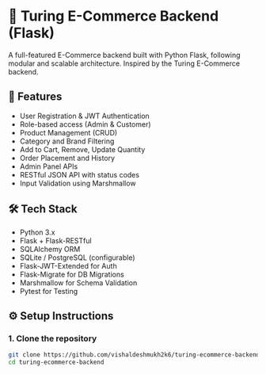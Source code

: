 # 🛒 Turing E-Commerce Backend (Flask)

A full-featured E-Commerce backend built with Python Flask, following modular and scalable architecture. Inspired by the Turing E-Commerce backend.

## 🚀 Features

- User Registration & JWT Authentication
- Role-based access (Admin & Customer)
- Product Management (CRUD)
- Category and Brand Filtering
- Add to Cart, Remove, Update Quantity
- Order Placement and History
- Admin Panel APIs
- RESTful JSON API with status codes
- Input Validation using Marshmallow

## 🛠️ Tech Stack

- Python 3.x
- Flask + Flask-RESTful
- SQLAlchemy ORM
- SQLite / PostgreSQL (configurable)
- Flask-JWT-Extended for Auth
- Flask-Migrate for DB Migrations
- Marshmallow for Schema Validation
- Pytest for Testing

## ⚙️ Setup Instructions

### 1. Clone the repository

```bash
git clone https://github.com/vishaldeshmukh2k6/turing-ecommerce-backend.git
cd turing-ecommerce-backend
